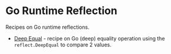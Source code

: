 # Go Runtime Reflection

Recipes on Go runtime reflections.

* [Deep Equal](equality) - recipe on Go (deep) equality operation using the `reflect.DeepEqual` to compare 2 values.
